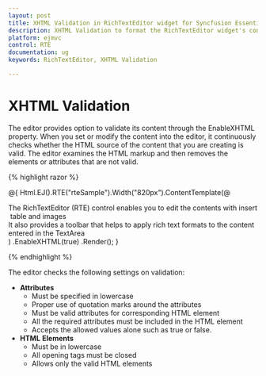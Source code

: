 ```yaml
---
layout: post
title: XHTML Validation in RichTextEditor widget for Syncfusion Essential ASP.NET MVC
description: XHTML Validation to format the RichTextEditor widget's content
platform: ejmvc
control: RTE
documentation: ug
keywords: RichTextEditor, XHTML Validation

---
```

# XHTML Validation

The editor provides option to validate its content through the EnableXHTML property. When you set or modify the content into the editor, it continuously checks whether the HTML source of the content that you are creating is valid. The editor examines the HTML markup and then removes the elements or attributes that are not valid. 

{% highlight razor %}

  @{
    Html.EJ().RTE("rteSample").Width("820px").ContentTemplate(@<div>
          The RichTextEditor (RTE) control enables you to edit the contents with insert table and images
          It also provides a toolbar that helps to apply rich text formats to the content entered in the TextArea
          </div>)
        .EnableXHTML(true)
        .Render();
    }

{% endhighlight %}

The editor checks the following settings on validation:

* **Attributes** 
  * Must be specified in lowercase 
  * Proper use of quotation marks around the attributes
  * Must be valid attributes for corresponding HTML element
  * All the required attributes must be included in the HTML element
  * Accepts the allowed values alone such as true or false.
* **HTML** **Elements** 
  * Must be in lowercase 
  * All opening tags must be closed
  * Allows only the valid HTML elements

